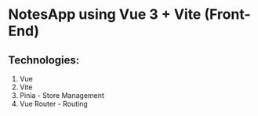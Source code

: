 # NotesApp using Vue 3 + Vite (Front-End)


## Technologies:
<ol>
 <li>Vue</li>
 <li>Vite</li>
 <li>Pinia - Store Management</li>
 <li>Vue Router - Routing</li>
</ol>
